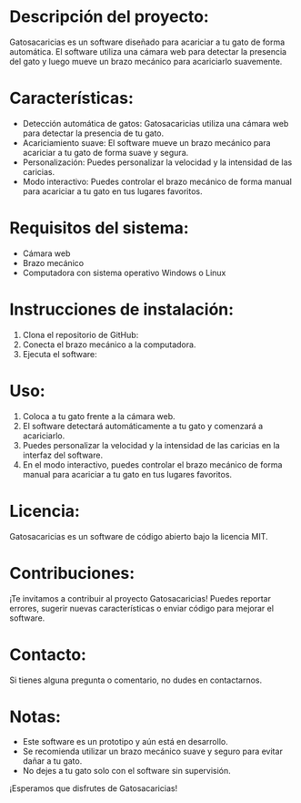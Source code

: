 # Descripción del proyecto:

Gatosacaricias es un software diseñado para acariciar a tu gato de forma automática. El software utiliza una cámara web para detectar la presencia del gato y luego mueve un brazo mecánico para acariciarlo suavemente.

# Características:

* Detección automática de gatos: Gatosacaricias utiliza una cámara web para detectar la presencia de tu gato.
* Acariciamiento suave: El software mueve un brazo mecánico para acariciar a tu gato de forma suave y segura.
* Personalización: Puedes personalizar la velocidad y la intensidad de las caricias.
* Modo interactivo: Puedes controlar el brazo mecánico de forma manual para acariciar a tu gato en tus lugares favoritos.

# Requisitos del sistema:

* Cámara web
* Brazo mecánico
* Computadora con sistema operativo Windows o Linux

# Instrucciones de instalación:

1. Clona el repositorio de GitHub:
3. Conecta el brazo mecánico a la computadora.
4. Ejecuta el software:


# Uso:

1. Coloca a tu gato frente a la cámara web.
2. El software detectará automáticamente a tu gato y comenzará a acariciarlo.
3. Puedes personalizar la velocidad y la intensidad de las caricias en la interfaz del software.
4. En el modo interactivo, puedes controlar el brazo mecánico de forma manual para acariciar a tu gato en tus lugares favoritos.

# Licencia:

Gatosacaricias es un software de código abierto bajo la licencia MIT.

# Contribuciones:

¡Te invitamos a contribuir al proyecto Gatosacaricias! Puedes reportar errores, sugerir nuevas características o enviar código para mejorar el software.

# Contacto:

Si tienes alguna pregunta o comentario, no dudes en contactarnos.

# Notas:

* Este software es un prototipo y aún está en desarrollo.
* Se recomienda utilizar un brazo mecánico suave y seguro para evitar dañar a tu gato.
* No dejes a tu gato solo con el software sin supervisión.

¡Esperamos que disfrutes de Gatosacaricias!